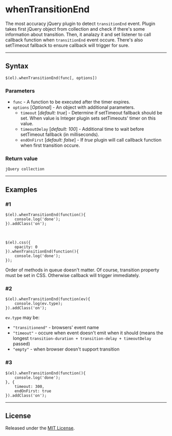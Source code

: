 # whenTransitionEnd

The most accuracy jQuery plugin to detect `transitionEnd` event.
Plugin takes first jQuery object from collection and check if there's some information about transition.
Then, it analazy it and set listener to call callback function when `transitionEnd` event occure. There's also setTimeout fallback to ensure callback will trigger for sure.

---

## Syntax

`$(el).whenTransitionEnd(func[, options])`

### Parameters

- `func` - A function to be executed after the timer expires.
- `options` [*Optional*] - An object with additional parameters.
   - `timeout` [*default: true*] - Determine if setTimeout fallback should be set.
 When value is Integer plugin sets setTimeouts' timer on this value.
   - `timeoutDelay` [*default: 100*] - Additional time to wait before setTimeout fallback (in milliseconds).
   - `endOnFirst` [*default: false*] - If *true* plugin will call callback function when first transition occure.

### Return value

`jQuery collection`

---

## Examples

### #1

```
$(el).whenTransitionEnd(function(){
	console.log('done');
}).addClass('on');
```
&nbsp;
```
$(el).css({
	opacity: 0
}).whenTransitionEnd(function(){
	console.log('done');
});
```

Order of methods in queue doesn't matter. Of course, transition property must be set in CSS. Otherwise callback will trigger immediately.

### #2

```
$(el).whenTransitionEnd(function(ev){
	console.log(ev.type);
}).addClass('on');
```

`ev.type` may be:

 - `"transitionend"` - browsers' event name
 - `"timeout"` - occure when event doesn't emit when it should
 (means the longest `transition-duration + transition-delay + timeoutDelay` passed)
 - `"empty"` - when browser doesn't support transition

### #3
```
$(el).whenTransitionEnd(function(){
	console.log('done');
}, {
	timeout: 300,
	endOnFirst: true
}).addClass('on');
```

---

## License

Released under the [MIT License](http://www.opensource.org/licenses/mit-license.php).
